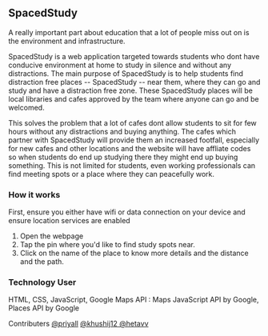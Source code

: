 
<h2> SpacedStudy </h2>

A really important part about education that a lot of people miss out on is the environment and infrastructure.

SpacedStudy is a web application targeted towards students who dont have conducive environment at home to study in silence and without any distractions. The main purpose of SpacedStudy is to help students find distraction free places -- SpacedStudy -- near them, where they can go and study and have a distraction free zone. These SpacedStudy places will be local libraries and cafes approved by the team where anyone can go and be welcomed. 

This solves the problem that a lot of cafes dont allow students to sit for few hours without any distractions and buying anything. The cafes which partner with SpacedStudy will provide them an increased footfall, especially for new cafes and other locations and the website will have affliate codes so when students do end up studying there they might end up buying something. This is not limited for students, even working professionals can find meeting spots or a place where they can peacefully work. 

<h3>How it works</h3>

First, ensure you either have wifi or data connection on your device and ensure location services are enabled

1. Open the webpage
2. Tap the pin where you'd like to find study spots near.
3. Click on the name of the place to know more details and the distance and the path.

<h3> Technology User </h3>
HTML, CSS, JavaScript, Google Maps API : Maps JavaScript API by Google, Places API by Google

Contributers <a href="https://github.com/priyall">@priyall</a> <a href="https://github.com/khushij12">@khushij12</a><a href="https://github.com/hetavv"> @hetavv</a>
